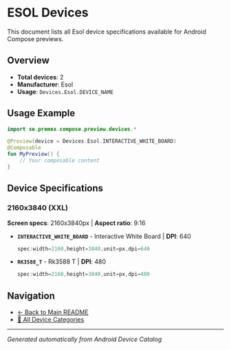 # ESOL Devices

This document lists all Esol device specifications available for Android Compose previews.

## Overview

- **Total devices**: 2
- **Manufacturer**: Esol
- **Usage**: `Devices.Esol.DEVICE_NAME`

## Usage Example

```kotlin
import se.premex.compose.preview.devices.*

@Preview(device = Devices.Esol.INTERACTIVE_WHITE_BOARD)
@Composable
fun MyPreview() {
    // Your composable content
}
```

## Device Specifications

### 2160x3840 (XXL)

**Screen specs**: 2160x3840px | **Aspect ratio**: 9:16

- **`INTERACTIVE_WHITE_BOARD`** - Interactive White Board | **DPI**: 640
  ```kotlin
  spec:width=2160,height=3840,unit=px,dpi=640
  ```

- **`RK3588_T`** - Rk3588 T | **DPI**: 480
  ```kotlin
  spec:width=2160,height=3840,unit=px,dpi=480
  ```

## Navigation

- [← Back to Main README](../../README.md)
- [📱 All Device Categories](../README.md)

---
*Generated automatically from Android Device Catalog*
